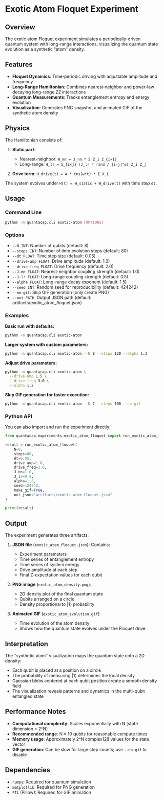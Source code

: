 # Exotic Atom Floquet Experiment

## Overview

The exotic atom Floquet experiment simulates a periodically-driven quantum system with long-range interactions, visualizing the quantum state evolution as a synthetic "atom" density.

## Features

- **Floquet Dynamics**: Time-periodic driving with adjustable amplitude and frequency
- **Long-Range Hamiltonian**: Combines nearest-neighbor and power-law decaying long-range ZZ interactions
- **Quantum Measurements**: Tracks entanglement entropy and energy evolution
- **Visualization**: Generates PNG snapshot and animated GIF of the synthetic atom density

## Physics

The Hamiltonian consists of:

1. **Static part**: 
   - Nearest-neighbor: `H_nn = J_nn * Σ Z_i Z_{i+1}`
   - Long-range: `H_lr = Σ_{i<j} (J_lr * rand / |i-j|^α) Z_i Z_j`

2. **Drive term**: `H_drive(t) = A * cos(ω*t) * Σ X_i`

The system evolves under `H(t) = H_static + H_drive(t)` with time step `dt`.

## Usage

### Command Line

```bash
python -m quantacap.cli exotic-atom [OPTIONS]
```

### Options

- `--N INT`: Number of qubits (default: 8)
- `--steps INT`: Number of time evolution steps (default: 80)
- `--dt FLOAT`: Time step size (default: 0.05)
- `--drive-amp FLOAT`: Drive amplitude (default: 1.0)
- `--drive-freq FLOAT`: Drive frequency (default: 2.0)
- `--J-nn FLOAT`: Nearest-neighbor coupling strength (default: 1.0)
- `--J-lr FLOAT`: Long-range coupling strength (default: 0.5)
- `--alpha FLOAT`: Long-range decay exponent (default: 1.5)
- `--seed INT`: Random seed for reproducibility (default: 424242)
- `--no-gif`: Skip GIF generation (only create PNG)
- `--out PATH`: Output JSON path (default: artifacts/exotic_atom_floquet.json)

### Examples

**Basic run with defaults:**
```bash
python -m quantacap.cli exotic-atom
```

**Larger system with custom parameters:**
```bash
python -m quantacap.cli exotic-atom --N 8 --steps 120 --alpha 1.3
```

**Adjust drive parameters:**
```bash
python -m quantacap.cli exotic-atom \
  --drive-amp 1.5 \
  --drive-freq 3.0 \
  --alpha 1.2
```

**Skip GIF generation for faster execution:**
```bash
python -m quantacap.cli exotic-atom --N 7 --steps 100 --no-gif
```

### Python API

You can also import and run the experiment directly:

```python
from quantacap.experiments.exotic_atom_floquet import run_exotic_atom_floquet

result = run_exotic_atom_floquet(
    N=8,
    steps=80,
    dt=0.05,
    drive_amp=1.0,
    drive_freq=2.0,
    J_nn=1.0,
    J_lr=0.5,
    alpha=1.5,
    seed=424242,
    make_gif=True,
    out_json="artifacts/exotic_atom_floquet.json"
)

print(result)
```

## Output

The experiment generates three artifacts:

1. **JSON file** (`exotic_atom_floquet.json`): Contains:
   - Experiment parameters
   - Time series of entanglement entropy
   - Time series of system energy
   - Drive amplitude at each step
   - Final Z-expectation values for each qubit

2. **PNG image** (`exotic_atom_density.png`): 
   - 2D density plot of the final quantum state
   - Qubits arranged on a circle
   - Density proportional to |1⟩ probability

3. **Animated GIF** (`exotic_atom_evolution.gif`):
   - Time evolution of the atom density
   - Shows how the quantum state evolves under the Floquet drive

## Interpretation

The "synthetic atom" visualization maps the quantum state onto a 2D density:
- Each qubit is placed at a position on a circle
- The probability of measuring |1⟩ determines the local density
- Gaussian blobs centered at each qubit position create a smooth density field
- The visualization reveals patterns and dynamics in the multi-qubit entangled state

## Performance Notes

- **Computational complexity**: Scales exponentially with N (state dimension = 2^N)
- **Recommended range**: N ≤ 10 qubits for reasonable compute times
- **Memory usage**: Approximately 2^N complex128 values for the state vector
- **GIF generation**: Can be slow for large step counts; use `--no-gif` to disable

## Dependencies

- `numpy`: Required for quantum simulation
- `matplotlib`: Required for PNG generation
- `PIL` (Pillow): Required for GIF animation
